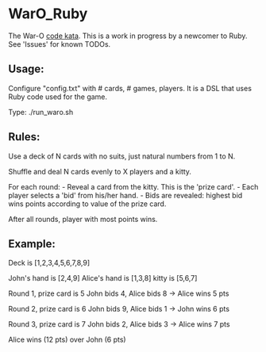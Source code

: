 WarO_Ruby
=========

The War-O [code kata](https://en.wikipedia.org/wiki/Kata_(programming)). This is a work in progress by a newcomer to Ruby. See 'Issues' for known TODOs.

Usage:
---------

Configure "config.txt" with # cards, # games, players. It is a DSL that uses Ruby code
used for the game.

Type: ./run_waro.sh

Rules:
---------

Use a deck of N cards with no suits, just natural numbers from 1 to N.

Shuffle and deal N cards evenly to X players and a kitty.

For each round:
	- Reveal a card from the kitty. This is the 'prize card'.
	- Each player selects a 'bid' from his/her hand.
	- Bids are revealed: highest bid wins points according to value of the prize card.

After all rounds, player with most points wins.

Example:
---------

Deck is [1,2,3,4,5,6,7,8,9]

John's hand is [2,4,9]
Alice's hand is [1,3,8]
kitty is [5,6,7]

Round 1, prize card is 5
John bids 4, Alice bids 8 -> Alice wins 5 pts

Round 2, prize card is 6
John bids 9, Alice bids 1 -> John wins 6 pts

Round 3, prize card is 7
John bids 2, Alice bids 3 -> Alice wins 7 pts

Alice wins (12 pts) over John (6 pts)

